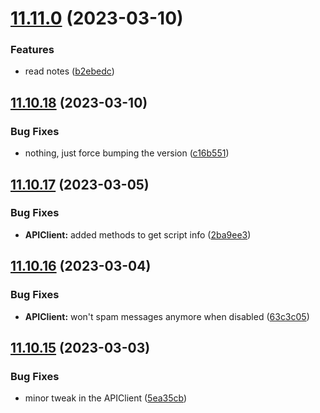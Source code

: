 # [11.11.0](https://github.com/Torwent/WaspLib/compare/v11.10.18...v11.11.0) (2023-03-10)


### Features

* read notes ([b2ebedc](https://github.com/Torwent/WaspLib/commit/b2ebedc2db503a58a4690c7645dab93df239c157))



## [11.10.18](https://github.com/Torwent/WaspLib/compare/v11.10.17...v11.10.18) (2023-03-10)


### Bug Fixes

* nothing, just force bumping the version  ([c16b551](https://github.com/Torwent/WaspLib/commit/c16b5514d657c63ebce148cd21a8a3013e35a87f))



## [11.10.17](https://github.com/Torwent/WaspLib/compare/v11.10.16...v11.10.17) (2023-03-05)


### Bug Fixes

* **APIClient:** added methods to get script info ([2ba9ee3](https://github.com/Torwent/WaspLib/commit/2ba9ee3b6d5392c23061bc1760b596a7576eecfa))



## [11.10.16](https://github.com/Torwent/WaspLib/compare/v11.10.15...v11.10.16) (2023-03-04)


### Bug Fixes

* **APIClient:** won't spam messages anymore when disabled ([63c3c05](https://github.com/Torwent/WaspLib/commit/63c3c05deed5fbd684cf80a70f625daaccbbaba6))



## [11.10.15](https://github.com/Torwent/WaspLib/compare/v11.10.14...v11.10.15) (2023-03-03)


### Bug Fixes

* minor tweak in the APIClient ([5ea35cb](https://github.com/Torwent/WaspLib/commit/5ea35cb746119ec947a347ab9a2807bb7f1bd56e))



